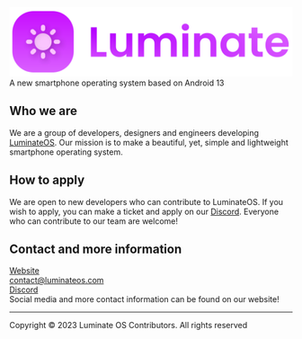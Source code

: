 ![LuminateOS Logo](/profile/LuminateLogo.svg)
<br>
A new smartphone operating system based on Android 13

## Who we are
We are a group of developers, designers and engineers developing [LuminateOS](https://luminateos.com). Our mission is to make a beautiful, yet, simple and lightweight smartphone operating system.

## How to apply
We are open to new developers who can contribute to LuminateOS. If you wish to apply, you can make a ticket and apply on our [Discord](http://discord.luminateos.com). Everyone who can contribute to our team are welcome!

## Contact and more information

[Website](https://luminateos.com) <br>
contact@luminateos.com <br>
[Discord](http://discord.luminateos.com) <br>
Social media and more contact information can be found on our website!

---
Copyright © 2023 Luminate OS Contributors. All rights reserved
